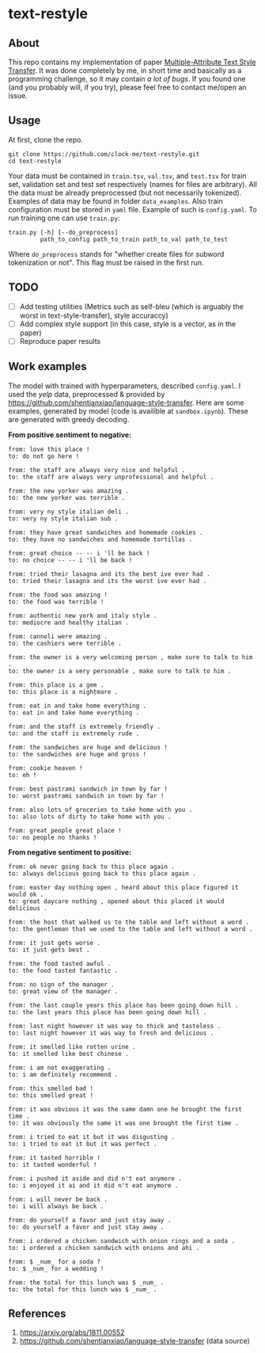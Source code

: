 # text-restyle

## About
This repo contains my implementation of paper [Multiple-Attribute Text Style Transfer](https://arxiv.org/abs/1811.00552). It was done completely by me, in short time and basically as a programming challenge, so it may contain _a lot of bugs_. If you found one (and you probably will, if you try), please feel free to contact me/open an issue.

## Usage
At first, clone the repo.
```
git clone https://github.com/clock-me/text-restyle.git
cd text-restyle
```
Your data must be contained in `train.tsv`, `val.tsv`, and `test.tsv` for train set, validation set and test set respectively (names for files are arbitrary). All the data must be already preprocessed (but not necessarily tokenized). Examples of data may be found in folder `data_examples`. Also train configuration must be stored in `yaml` file. Example of such is `config.yaml`.
To run training one can use `train.py`:
```
train.py [-h] [--do_preprocess]
         path_to_config path_to_train path_to_val path_to_test
```
Where `do_preprocess` stands for "whether create files for subword tokenization or not". This flag must be raised in the first run.

## TODO
- [ ] Add testing utilities (Metrics such as self-bleu (which is arguably the worst in text-style-transfer), style accuraccy)
- [ ] Add complex style support (in this case, style is a vector, as in the paper)
- [ ] Reproduce paper results

## Work examples
The model with trained with hyperparameters, described `config.yaml`. I used the _yelp_ data, preprocessed & provided by https://github.com/shentianxiao/language-style-transfer. Here are some examples, generated by model (code is availible at `sandbox.ipynb`). These are generated with greedy decoding.

**From positive sentiment to negative:**
```
from: love this place !
to: do not go here !

from: the staff are always very nice and helpful .
to: the staff are always very unprofessional and helpful .

from: the new yorker was amazing .
to: the new yorker was terrible .

from: very ny style italian deli .
to: very ny style italian sub .

from: they have great sandwiches and homemade cookies .
to: they have no sandwiches and homemade tortillas .

from: great choice -- -- i 'll be back !
to: no choice -- -- i 'll be back !

from: tried their lasagna and its the best ive ever had .
to: tried their lasagna and its the worst ive ever had .

from: the food was amazing !
to: the food was terrible !

from: authentic new york and italy style .
to: mediocre and healthy italian .

from: cannoli were amazing .
to: the cashiers were terrible .

from: the owner is a very welcoming person , make sure to talk to him .
to: the owner is a very personable , make sure to talk to him .

from: this place is a gem .
to: this place is a nightmare .

from: eat in and take home everything .
to: eat in and take home everything .

from: and the staff is extremely friendly .
to: and the staff is extremely rude .

from: the sandwiches are huge and delicious !
to: the sandwiches are huge and gross !

from: cookie heaven !
to: eh !

from: best pastrami sandwich in town by far !
to: worst pastrami sandwich in town by far !

from: also lots of groceries to take home with you .
to: also lots of dirty to take home with you .

from: great people great place !
to: no people no thanks !
```

**From negative sentiment to positive:**
```
from: ok never going back to this place again .
to: always delicious going back to this place again .

from: easter day nothing open , heard about this place figured it would ok .
to: great daycare nothing , opened about this placed it would delicious .

from: the host that walked us to the table and left without a word .
to: the gentleman that we used to the table and left without a word .

from: it just gets worse .
to: it just gets best .

from: the food tasted awful .
to: the food tasted fantastic .

from: no sign of the manager .
to: great view of the manager .

from: the last couple years this place has been going down hill .
to: the last years this place has been going down hill .

from: last night however it was way to thick and tasteless .
to: last night however it was way to fresh and delicious .

from: it smelled like rotten urine .
to: it smelled like best chinese .

from: i am not exaggerating .
to: i am definitely recommend .

from: this smelled bad !
to: this smelled great !

from: it was obvious it was the same damn one he brought the first time .
to: it was obviously the same it was one brought the first time .

from: i tried to eat it but it was disgusting .
to: i tried to eat it but it was perfect .

from: it tasted horrible !
to: it tasted wonderful !

from: i pushed it aside and did n't eat anymore .
to: i enjoyed it ai and it did n't eat anymore .

from: i will never be back .
to: i will always be back .

from: do yourself a favor and just stay away .
to: do yourself a favor and just stay away .

from: i ordered a chicken sandwich with onion rings and a soda .
to: i ordered a chicken sandwich with onions and ahi .

from: $ _num_ for a soda ?
to: $ _num_ for a wedding !

from: the total for this lunch was $ _num_ .
to: the total for this lunch was $ _num_ .
```

## References
1) https://arxiv.org/abs/1811.00552
2) https://github.com/shentianxiao/language-style-transfer (data source)

